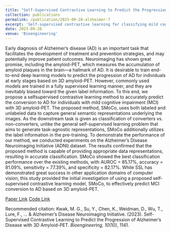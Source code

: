```yaml
---
title: "Self-Supervised Contrastive Learning to Predict the Progression of Alzheimer’s Disease with 3D Amyloid-PET"
collection: publications
permalink: /publication/2023-09-28-alzheimer-7
excerpt: 'Self-supervised contrastive learning for classifying mild cognitive impairment conversion with limited labels.'
date: 2023-09-28
venue: 'Bioengineering'
---
```


Early diagnosis of Alzheimer’s disease (AD) is an important task that facilitates the development of treatment and prevention strategies, and may potentially improve patient outcomes. 
Neuroimaging has shown great promise, including the amyloid-PET, which measures the accumulation of amyloid plaques in the brain—a hallmark of AD. 
It is desirable to train end-to-end deep learning models to predict the progression of AD for individuals at early stages based on 3D amyloid-PET. 
However, commonly used models are trained in a fully supervised learning manner, and they are inevitably biased toward the given label information. 
To this end, we propose a selfsupervised contrastive learning method to accurately predict the conversion to AD for individuals with mild cognitive impairment (MCI) with 3D amyloid-PET. 
The proposed method, SMoCo, uses both labeled and unlabeled data to capture general semantic representations underlying the images. 
As the downstream task is given as classification of converters vs. non-converters, unlike the general self-supervised learning problem that aims to generate task-agnostic representations, SMoCo additionally utilizes the label information in the pre-training. 
To demonstrate the performance of our method, we conducted experiments on the Alzheimer’s Disease Neuroimaging Initiative (ADNI) dataset. 
The results confirmed that the proposed method is capable of providing appropriate data representations, resulting in accurate classification. 
SMoCo showed the best classification performance over the existing methods, with AUROC = 85.17%, accuracy = 81.09%, sensitivity = 77.39%, and specificity = 82.17%. 
While SSL has demonstrated great success in other application domains of computer vision, this study provided the initial investigation of using a proposed self-supervised contrastive learning model, SMoCo, to effectively predict MCI conversion to AD based on 3D amyloid-PET.

[Paper Link](https://www.mdpi.com/2306-5354/10/10/1141)
[Code Link](https://github.com/min9kwak/smoco)

Recommended citation: Kwak, M. G., Su, Y., Chen, K., Weidman, D., Wu, T., Lure, F., ... & Alzheimer’s Disease Neuroimaging Initiative. (2023). Self-Supervised Contrastive Learning to Predict the Progression of Alzheimer’s Disease with 3D Amyloid-PET. <i>Bioengineering, 10</i>(10), 1141.